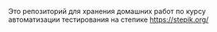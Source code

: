 Это репозиторий для хранения домашних работ по курсу автоматизации тестирования на степике
https://stepik.org/